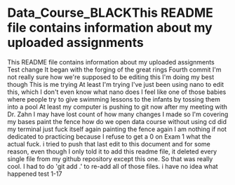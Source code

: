# Data_Course_BLACKThis README file contains information about my uploaded assignments
This README file contains information about my uploaded assignments
Test change
It began with the forging of the great rings
Fourth commit
I'm not really sure how we're supposed to be editing this
I'm doing my best though
This is me trying
At least I'm trying
I've just been using nano to edit this, which I don't even know what nano does
I feel like one of those babies where people try to give swimming lessons to the infants by tossing them into a pool
At least my computer is pushing to git now after my meeting with Dr. Zahn
I may have lost count of how many changes I made so I'm covering my bases
paint the fence
how do we open data course without using cd
did my terminal just fuck itself again
painting the fence again
I am nothing if not dedicated to practicing because I refuse to get a 0 on Exam 1
what the actual fuck. i tried to push that last edit to this document and for some reason, even though I only told it to add this readme file, it deleted every single file from my github repository except this one. So that was really cool. I had to do 'git add .' to re-add all of those files. i have no idea what happened
test 1-17

